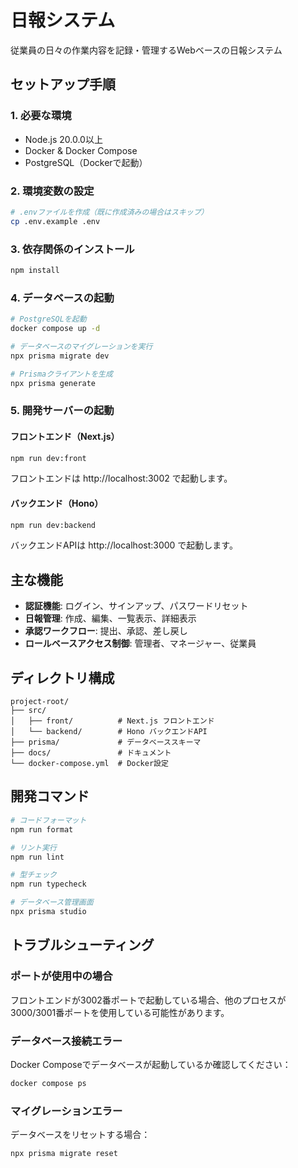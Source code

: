 # 日報システム

従業員の日々の作業内容を記録・管理するWebベースの日報システム

## セットアップ手順

### 1. 必要な環境

- Node.js 20.0.0以上
- Docker & Docker Compose
- PostgreSQL（Dockerで起動）

### 2. 環境変数の設定

```bash
# .envファイルを作成（既に作成済みの場合はスキップ）
cp .env.example .env
```

### 3. 依存関係のインストール

```bash
npm install
```

### 4. データベースの起動

```bash
# PostgreSQLを起動
docker compose up -d

# データベースのマイグレーションを実行
npx prisma migrate dev

# Prismaクライアントを生成
npx prisma generate
```

### 5. 開発サーバーの起動

#### フロントエンド（Next.js）

```bash
npm run dev:front
```

フロントエンドは http://localhost:3002 で起動します。

#### バックエンド（Hono）

```bash
npm run dev:backend
```

バックエンドAPIは http://localhost:3000 で起動します。

## 主な機能

- **認証機能**: ログイン、サインアップ、パスワードリセット
- **日報管理**: 作成、編集、一覧表示、詳細表示
- **承認ワークフロー**: 提出、承認、差し戻し
- **ロールベースアクセス制御**: 管理者、マネージャー、従業員

## ディレクトリ構成

```
project-root/
├── src/
│   ├── front/          # Next.js フロントエンド
│   └── backend/        # Hono バックエンドAPI
├── prisma/             # データベーススキーマ
├── docs/               # ドキュメント
└── docker-compose.yml  # Docker設定
```

## 開発コマンド

```bash
# コードフォーマット
npm run format

# リント実行
npm run lint

# 型チェック
npm run typecheck

# データベース管理画面
npx prisma studio
```

## トラブルシューティング

### ポートが使用中の場合

フロントエンドが3002番ポートで起動している場合、他のプロセスが3000/3001番ポートを使用している可能性があります。

### データベース接続エラー

Docker Composeでデータベースが起動しているか確認してください：

```bash
docker compose ps
```

### マイグレーションエラー

データベースをリセットする場合：

```bash
npx prisma migrate reset
```